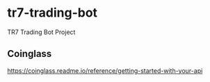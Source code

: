 # tr7-trading-bot

TR7 Trading Bot Project

## Coinglass

https://coinglass.readme.io/reference/getting-started-with-your-api
